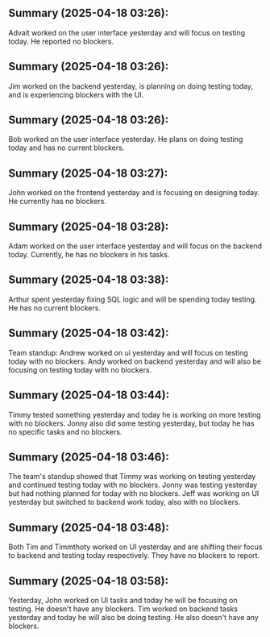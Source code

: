 
## Summary (2025-04-18 03:26):
Advait worked on the user interface yesterday and will focus on testing today. He reported no blockers.

## Summary (2025-04-18 03:26):
Jim worked on the backend yesterday, is planning on doing testing today, and is experiencing blockers with the UI.

## Summary (2025-04-18 03:26):
Bob worked on the user interface yesterday. He plans on doing testing today and has no current blockers.

## Summary (2025-04-18 03:27):
John worked on the frontend yesterday and is focusing on designing today. He currently has no blockers.

## Summary (2025-04-18 03:28):
Adam worked on the user interface yesterday and will focus on the backend today. Currently, he has no blockers in his tasks.

## Summary (2025-04-18 03:38):
Arthur spent yesterday fixing SQL logic and will be spending today testing. He has no current blockers.

## Summary (2025-04-18 03:42):
Team standup: Andrew worked on ui yesterday and will focus on testing today with no blockers. Andy worked on backend yesterday and will also be focusing on testing today with no blockers.

## Summary (2025-04-18 03:44):
Timmy tested something yesterday and today he is working on more testing with no blockers. Jonny also did some testing yesterday, but today he has no specific tasks and no blockers.

## Summary (2025-04-18 03:46):
The team's standup showed that Timmy was working on testing yesterday and continued testing today with no blockers. Jonny was testing yesterday but had nothing planned for today with no blockers. Jeff was working on UI yesterday but switched to backend work today, also with no blockers.

## Summary (2025-04-18 03:48):
Both Tim and Timmthoty worked on UI yesterday and are shifting their focus to backend and testing today respectively. They have no blockers to report.

## Summary (2025-04-18 03:58):
Yesterday, John worked on UI tasks and today he will be focusing on testing. He doesn't have any blockers. Tim worked on backend tasks yesterday and today he will also be doing testing. He also doesn't have any blockers.
